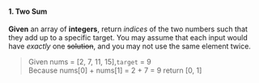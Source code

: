#### 1.  Two Sum 
**Given** an array of __integers__, return *indices* of the two numbers such that they add up to a specific target.
You may assume that each input would have _exactly_ one ~~solution~~, and you may not use the same element twice.

> Given nums = [2, 7, 11, 15],`target` = 9  
Because nums[0] + nums[1] = 2 + 7 = 9
return [0, 1]

